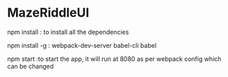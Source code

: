 # MazeRiddleUI
npm install
: to install all the dependencies

npm install -g :
webpack-dev-server 
babel-cli
babel

npm start 
:to start the app, it will run at 8080 as per webpack config which can be changed
